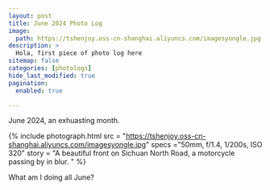 ```yaml
---
layout: post
title: June 2024 Photo Log
image: 
  path: https://tshenjoy.oss-cn-shanghai.aliyuncs.com/imagesyongle.jpg
description: >
  Hola, first piece of photo log here 
sitemap: false
categories: [photologs]
hide_last_modified: true
pagination: 
  enabled: true

---
```


June 2024, an exhuasting month.


{% include photograph.html 
src = "https://tshenjoy.oss-cn-shanghai.aliyuncs.com/imagesyongle.jpg" 
specs ="50mm, f/1.4, 1/200s, ISO 320" 
story = "A beautiful front on Sichuan North Road, a motorcycle passing by in blur. " %}

What am I doing all June? 
